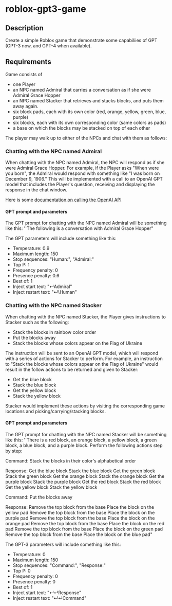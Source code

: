 # roblox-gpt3-game
## Description
Create a simple Roblox game that demonstrate some capabiliies of GPT (GPT-3 now, and GPT-4 when available).

## Requirements
Game consists of
- one Player
- an NPC named Admiral that carries a conversation as if she were Admiral Grace Hopper
- an NPC named Stacker that retrieves and stacks blocks, and puts them away again.
- six block pads, each with its own color (red, orange, yellow, green, blue, purple)
- six blocks, each with its own corresponding color (same colors as pads)
- a base on which the blocks may be stacked on top of each other

The player may walk up to either of the NPCs and chat with them as follows:

### Chatting with the NPC named Admiral
When chatting with the NPC named Admiral, the NPC will respond as if she were Admiral Grace Hopper. For example, if the Player asks "When were you born", the Admiral would respond with something like "I was born on December 9, 1906." This will be implemented with a call to an OpenAI GPT model that includes the Player's question, receiving and displaying the response in the chat window.

Here is some [documentation on calling the OpenAI API](https://beta.openai.com/docs/api-reference/introduction)

#### GPT prompt and parameters
The GPT prompt for chatting with the NPC named Admiral will be something like this:
''The following is a conversation with Admiral Grace Hopper"

The GPT parameters will include something like this:
- Temperature: 0.9
- Maximum length: 150
- Stop sequences: "Human:", "Admiral:"
- Top P: 1
- Frequency penalty: 0
- Presence penalty: 0.6
- Best of: 1
- Inject start text: "↵Admiral"
- Inject restart text: "↵\Human"

### Chatting with the NPC named Stacker
When chatting with the NPC named Stacker, the Player gives instructions to Stacker such as the following:
- Stack the blocks in rainbow color order
- Put the blocks away
- Stack the blocks whose colors appear on the Flag of Ukraine

The instruction will be sent to an OpenAI GPT model, which will respond with a series of actions for Stacker to perform. For example, an instruction to "Stack the blocks whose colors appear on the Flag of Ukraine" would result in the follow actions to be returned and given to Stacker:
- Get the blue block
- Stack the blue block
- Get the yellow block
- Stack the yellow block

Stacker would implement these actions by visiting the corresponding game locations and picking/carrying/stacking blocks.

#### GPT prompt and parameters
The GPT prompt for chatting with the NPC named Stacker will be something like this:
''There is a red block, an orange block, a yellow block, a green block, a blue block, and a purple block. Perform the following actions step by step:

Command: Stack the blocks in their color's alphabetical order

Response: 
Get the blue block
Stack the blue block
Get the green block
Stack the green block
Get the orange block
Stack the orange block
Get the purple block
Stack the purple block
Get the red block
Stack the red block
Get the yellow block
Stack the yellow block

Command: Put the blocks away

Response: 
Remove the top block from the base
Place the block on the yellow pad
Remove the top block from the base
Place the block on the purple pad
Remove the top block from the base
Place the block on the orange pad
Remove the top block from the base
Place the block on the red pad
Remove the top block from the base
Place the block on the green pad
Remove the top block from the base
Place the block on the blue pad"

The GPT-3 parameters will include something like this:
- Temperature: 0
- Maximum length: 150
- Stop sequences: "Command:", "Response:"
- Top P: 0
- Frequency penalty: 0
- Presence penalty: 0
- Best of: 1
- Inject start text: "↵↵Response"
- Inject restart text: "↵↵Command"
